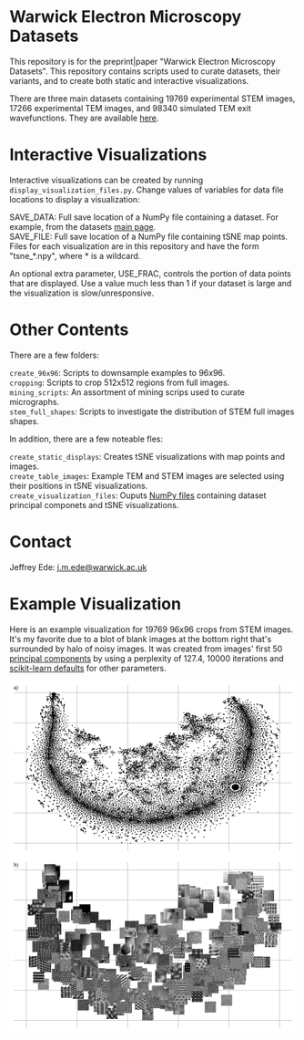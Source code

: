# Warwick Electron Microscopy Datasets

This repository is for the preprint|paper "Warwick Electron Microscopy Datasets". This repository contains scripts used to curate datasets, their variants, and to create both static and interactive visualizations.

There are three main datasets containing 19769 experimental STEM images, 17266 experimental TEM images, and 98340 simulated TEM exit wavefunctions. They are available [here](https://warwick.ac.uk/fac/sci/physics/research/condensedmatt/microscopy/research/machinelearning/).

# Interactive Visualizations

Interactive visualizations can be created by running `display_visualization_files.py`. Change values of variables for data file locations to display a visualization:

SAVE_DATA: Full save location of a NumPy file containing a dataset. For example, from the datasets [main page](https://warwick.ac.uk/fac/sci/physics/research/condensedmatt/microscopy/research/machinelearning/).  
SAVE_FILE: Full save location of a NumPy file containing tSNE map points. Files for each visualization are in this repository and have the form "tsne_*.npy", where * is a wildcard.  

An optional extra parameter, USE_FRAC, controls the portion of data points that are displayed. Use a value much less than 1 if your dataset is large and the visualization is slow/unresponsive. 

# Other Contents

There are a few folders:

`create_96x96`: Scripts to downsample examples to 96x96.  
`cropping`: Scripts to crop 512x512 regions from full images.  
`mining_scripts`: An assortment of mining scrips used to curate micrographs.  
`stem_full_shapes`: Scripts to investigate the distribution of STEM full images shapes.

In addition, there are a few noteable fles:

`create_static_displays`: Creates tSNE visualizations with map points and images.  
`create_table_images`: Example TEM and STEM images are selected using their positions in tSNE visualizations.  
`create_visualization_files`: Ouputs [NumPy files](https://docs.scipy.org/doc/numpy/reference/generated/numpy.lib.format.html) containing dataset principal componets and tSNE visualizations.  

# Contact

Jeffrey Ede: j.m.ede@warwick.ac.uk

# Example Visualization

Here is an example visualization for 19769 96x96 crops from STEM images. It's my favorite due to a blot of blank images at the bottom right that's surrounded by halo of noisy images. It was created from images' first 50 [principal components](https://scikit-learn.org/stable/modules/generated/sklearn.decomposition.PCA.html) by using a perplexity of 127.4, 10000 iterations and [scikit-learn defaults](https://scikit-learn.org/stable/modules/generated/sklearn.manifold.TSNE.html) for other parameters.

<p align="center">
  <img src="stem_crops_96x96.png">
</p>

